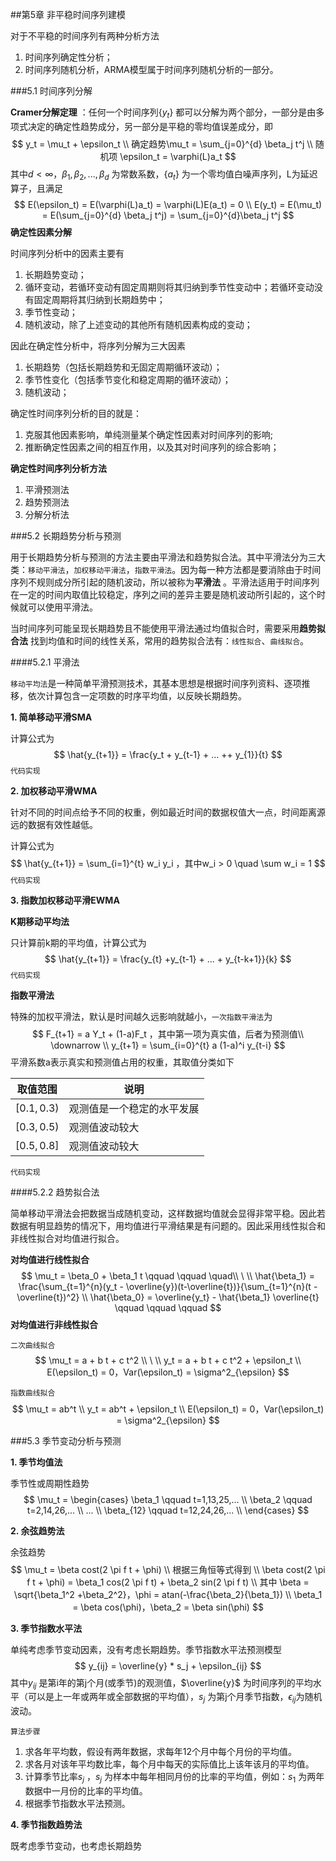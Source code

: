 ##第5章 非平稳时间序列建模

对于不平稳的时间序列有两种分析方法

1. 时间序列确定性分析；
2. 时间序列随机分析，ARMA模型属于时间序列随机分析的一部分。

###5.1 时间序列分解

**Cramer分解定理** ：任何一个时间序列$\{y_t\}$ 都可以分解为两个部分，一部分是由多项式决定的确定性趋势成分，另一部分是平稳的零均值误差成分，即
$$
y_t = \mu_t + \epsilon_t \\
确定趋势\mu_t = \sum_{j=0}^{d} \beta_j t^j \\
随机项 \epsilon_t = \varphi(L)a_t
$$
其中$d < \infty，\beta_1,\beta_2,...,\beta_d$ 为常数系数，$\{a_t\}$ 为一个零均值白噪声序列，L为延迟算子，且满足
$$
E(\epsilon_t) = E(\varphi(L)a_t) = \varphi(L)E(a_t) = 0 \\
E(y_t) = E(\mu_t) = E(\sum_{j=0}^{d} \beta_j t^j) = \sum_{j=0}^{d}\beta_j t^j
$$
**确定性因素分解**

时间序列分析中的因素主要有

1. 长期趋势变动；
2. 循环变动，若循环变动有固定周期则将其归纳到季节性变动中；若循环变动没有固定周期将其归纳到长期趋势中；
3. 季节性变动；
4. 随机波动，除了上述变动的其他所有随机因素构成的变动；

因此在确定性分析中，将序列分解为三大因素

1. 长期趋势（包括长期趋势和无固定周期循环波动）；
2. 季节性变化（包括季节变化和稳定周期的循环波动）；
3. 随机波动；

确定性时间序列分析的目的就是：

1. 克服其他因素影响，单纯测量某个确定性因素对时间序列的影响;
2. 推断确定性因素之间的相互作用，以及其对时间序列的综合影响；

**确定性时间序列分析方法** 

1. 平滑预测法
2. 趋势预测法
3. 分解分析法

###5.2 长期趋势分析与预测

用于长期趋势分析与预测的方法主要由平滑法和趋势拟合法。其中平滑法分为三大类：`移动平滑法`，`加权移动平滑法`，`指数平滑法`。因为每一种方法都是要消除由于时间序列不规则成分所引起的随机波动，所以被称为**平滑法** 。平滑法适用于时间序列在一定的时间内取值比较稳定，序列之间的差异主要是随机波动所引起的，这个时候就可以使用平滑法。

当时间序列可能呈现长期趋势且不能使用平滑法通过均值拟合时，需要采用**趋势拟合法** 找到均值和时间的线性关系，常用的趋势拟合法有：`线性拟合`、`曲线拟合`。

####5.2.1 平滑法

`移动平均法`是一种简单平滑预测技术，其基本思想是根据时间序列资料、逐项推移，依次计算包含一定项数的时序平均值，以反映长期趋势。 

**1. 简单移动平滑SMA** 

计算公式为
$$
\hat{y_{t+1}} = \frac{y_t + y_{t-1} + ... ++ y_{1}}{t}
$$
`代码实现` 



**2. 加权移动平滑WMA** 

针对不同的时间点给予不同的权重，例如最近时间的数据权值大一点，时间距离源远的数据有效性越低。

计算公式为
$$
\hat{y_{t+1}} = \sum_{i=1}^{t} w_i y_i ，其中w_i > 0 \quad \sum w_i = 1
$$
`代码实现` 



**3. 指数加权移动平滑EWMA** 

**K期移动平均法**

只计算前k期的平均值，计算公式为
$$
\hat{y_{t+1}} = \frac{y_{t} +y_{t-1} + ... + y_{t-k+1}}{k}
$$
`代码实现` 



**指数平滑法** 

特殊的加权平滑法，默认是时间越久远影响就越小，`一次指数平滑法`为
$$
F_{t+1} = a Y_t + (1-a)F_t ，其中第一项为真实值，后者为预测值\\
\downarrow \\
y_{t+1} = \sum_{i=0}^{t} a (1-a)^i y_{t-i}
$$
平滑系数a表示真实和预测值占用的权重，其取值分类如下

| 取值范围     | 说明                       |
| ------------ | -------------------------- |
| $[0.1, 0.3)$ | 观测值是一个稳定的水平发展 |
| $[0.3, 0.5)$ | 观测值波动较大             |
| $[0.5, 0.8]$ | 观测值波动较大             |

`代码实现` 

   

####5.2.2 趋势拟合法

简单移动平滑法会把数据当成随机变动，这样数据均值就会显得非常平稳。因此若数据有明显趋势的情况下，用均值进行平滑结果是有问题的。因此采用线性拟合和非线性拟合对均值进行拟合。

**对均值进行线性拟合** 
$$
\mu_t = \beta_0 + \beta_1 t \qquad \qquad \quad\\
\ \\
\hat{\beta_1} = \frac{\sum_{t=1}^{n}(y_t - \overline{y})(t-\overline{t})}{\sum_{t=1}^{n}(t - \overline{t})^2} \\ 
\hat{\beta_0} = \overline{y_t} - \hat{\beta_1} \overline{t} \qquad \qquad \qquad
$$
**对均值进行非线性拟合** 

`二次曲线拟合` 
$$
\mu_t = a + b t + c t^2 \\
\ \\
y_t = a + b t + c t^2 + \epsilon_t \\
E(\epsilon_t) = 0，Var(\epsilon_t) = \sigma^2_{\epsilon} 
$$


`指数曲线拟合` 
$$
\mu_t = ab^t \\
y_t = ab^t + \epsilon_t \\
E(\epsilon_t) = 0，Var(\epsilon_t) = \sigma^2_{\epsilon}
$$

###5.3 季节变动分析与预测

**1. 季节均值法**

季节性或周期性趋势
$$
\mu_t = 
\begin{cases} 
\beta_1 \qquad t=1,13,25,... \\
\beta_2 \qquad t=2,14,26,... \\
... \\
\beta_{12} \qquad t=12,24,26,... \\
\end{cases}
$$




**2. 余弦趋势法**

余弦趋势
$$
\mu_t = \beta cost(2 \pi f t + \phi) \\
根据三角恒等式得到 \\
\beta cost(2 \pi f t + \phi) = \beta_1 cos(2 \pi f t) + \beta_2 sin(2 \pi f t) \\
其中 \beta = \sqrt{\beta_1^2 +\beta_2^2}，\phi = atan(-\frac{\beta_2}{\beta_1}) \\
\beta_1 = \beta cos(\phi)，\beta_2 = \beta sin(\phi)
$$




**3. 季节指数水平法**

单纯考虑季节变动因素，没有考虑长期趋势。季节指数水平法预测模型
$$
y_{ij} = \overline{y} * s_j + \epsilon_{ij}
$$
其中$y_{ij}$ 是第i年的第j个月(或季节)的观测值，$\overline{y}$ 为时间序列的平均水平（可以是上一年或两年或全部数据的平均值），$s_j$ 为第j个月季节指数，$\epsilon_{ij}$为随机波动。 

`算法步骤`

1. 求各年平均数，假设有两年数据，求每年12个月中每个月份的平均值。
2. 求各月对该年平均数比率，每个月中每天的实际值比上该年该月的平均值。
3. 计算季节比率$s_j$ ，$s_j$ 为样本中每年相同月份的比率的平均值，例如：$s_1$ 为两年数据中一月份的比率的平均值。
4. 根据季节指数水平法预测。



**4. 季节指数趋势法**

既考虑季节变动，也考虑长期趋势







